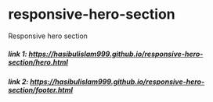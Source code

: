 # responsive-hero-section
Responsive hero section
##### link 1: https://hasibulislam999.github.io/responsive-hero-section/hero.html
##### link 2: https://hasibulislam999.github.io/responsive-hero-section/footer.html
